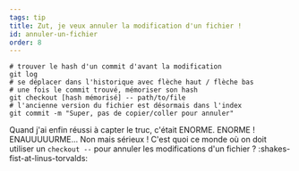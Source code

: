 ```yaml
---
tags: tip
title: Zut, je veux annuler la modification d'un fichier !
id: annuler-un-fichier
order: 8
---
```


```git
# trouver le hash d'un commit d'avant la modification
git log
# se déplacer dans l'historique avec flèche haut / flèche bas
# une fois le commit trouvé, mémoriser son hash
git checkout [hash mémorisé] -- path/to/file
# l'ancienne version du fichier est désormais dans l'index
git commit -m "Super, pas de copier/coller pour annuler"
```

Quand j'ai enfin réussi à capter le truc, c'était ENORME. ENORME ! ENAUUUUURME... Non mais sérieux ! C'est quoi ce monde où on doit utiliser un `checkout --` pour annuler les modifications d'un fichier ? :shakes-fist-at-linus-torvalds:

